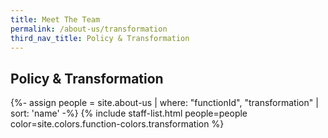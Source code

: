 ```yaml
---
title: Meet The Team
permalink: /about-us/transformation
third_nav_title: Policy & Transformation
---
```


## **Policy & Transformation**

{%- assign people = site.about-us | where: "functionId", "transformation" | sort: 'name' -%}
{% include staff-list.html people=people color=site.colors.function-colors.transformation  %}
